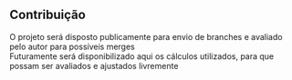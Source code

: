 ## Contribuição
O projeto será disposto publicamente para envio de branches e avaliado pelo autor para possíveis merges  
Futuramente será disponibilizado aqui os cálculos utilizados, para que possam ser avaliados e ajustados livremente

